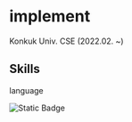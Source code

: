 <h1>implement</h1>
<p>Konkuk Univ. CSE (2022.02. ~)</p>
<h2>Skills</h2>
<p>language</p>
<img alt="Static Badge" src="https://img.shields.io/badge/python-3776AB?logo=python&logoColor=f5f5f5">
